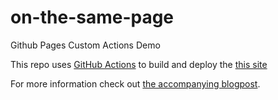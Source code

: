 # on-the-same-page
Github Pages Custom Actions Demo

This repo uses [GitHub Actions](https://github.com/iwillspeak/on-the-same-page/blob/main/.github/workflows/pages.yml) to build and deploy the [this site](http://willspeak.me/on-the-same-page/)

For more information check out [the accompanying blogpost](https://willspeak.me/2022/06/28/on-the-same-page.html).
